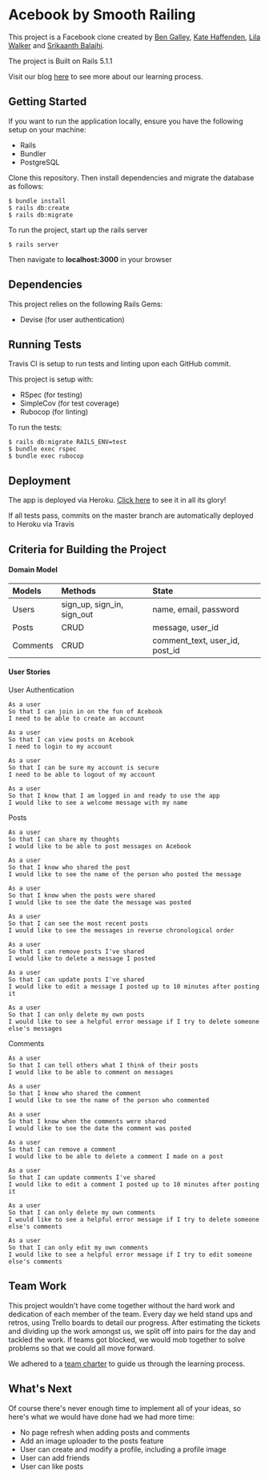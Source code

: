 Acebook by Smooth Railing
===================

This project is a Facebook clone created by [Ben Galley](https://github.com/Benjamaker), [Kate Haffenden](https://github.com/naeglinghaff), [Lila Walker](https://github.com/lilawalker) and [Srikaanth Balajhi](https://github.com/srikaanthtb).

The project is Built on Rails 5.1.1

Visit our blog [here](https://medium.com/smooth-railing-blog) to see more about our learning process.

## Getting Started

If you want to run the application locally, ensure you have the following setup on your machine:
- Rails
- Bundler
- PostgreSQL

Clone this repository. Then install dependencies and migrate the database as follows:

```
$ bundle install
$ rails db:create
$ rails db:migrate
```
To run the project, start up the rails server
```
$ rails server
```
Then navigate to **localhost:3000** in your browser

## Dependencies

This project relies on the following Rails Gems:

- Devise (for user authentication)

## Running Tests

Travis CI is setup to run tests and linting upon each GitHub commit.

This project is setup with:
- RSpec (for testing)
- SimpleCov (for test coverage)
- Rubocop (for linting)

To run the tests:
```
$ rails db:migrate RAILS_ENV=test
$ bundle exec rspec
$ bundle exec rubocop
```

## Deployment

The app is deployed via Heroku. [Click here](https://acebook-smooth-railing.herokuapp.com/) to see it in all its glory!

If all tests pass, commits on the master branch are automatically deployed to Heroku via Travis

## Criteria for Building the Project

#### Domain Model

| Models        | Methods                     | State  |
| :------------- |:-------------              | :-----|
| Users         | sign_up, sign_in, sign_out  | name, email, password |
| Posts     | CRUD                       | message, user_id   |
| Comments     | CRUD                       | comment_text, user_id, post_id   |

#### User Stories

User Authentication
```
As a user
So that I can join in on the fun of Acebook
I need to be able to create an account

As a user
So that I can view posts on Acebook
I need to login to my account

As a user
So that I can be sure my account is secure
I need to be able to logout of my account

As a user
So that I know that I am logged in and ready to use the app
I would like to see a welcome message with my name
```

Posts
```
As a user
So that I can share my thoughts
I would like to be able to post messages on Acebook

As a user
So that I know who shared the post
I would like to see the name of the person who posted the message

As a user
So that I know when the posts were shared
I would like to see the date the message was posted

As a user
So that I can see the most recent posts
I would like to see the messages in reverse chronological order

As a user
So that I can remove posts I've shared
I would like to delete a message I posted

As a user
So that I can update posts I've shared
I would like to edit a message I posted up to 10 minutes after posting it

As a user
So that I can only delete my own posts
I would like to see a helpful error message if I try to delete someone else's messages
```

Comments
```
As a user
So that I can tell others what I think of their posts
I would like to be able to comment on messages

As a user
So that I know who shared the comment
I would like to see the name of the person who commented

As a user
So that I know when the comments were shared
I would like to see the date the comment was posted

As a user
So that I can remove a comment
I would like to be able to delete a comment I made on a post

As a user
So that I can update comments I've shared
I would like to edit a comment I posted up to 10 minutes after posting it

As a user
So that I can only delete my own comments
I would like to see a helpful error message if I try to delete someone else's comments

As a user
So that I can only edit my own comments
I would like to see a helpful error message if I try to edit someone else's comments
```

## Team Work

This project wouldn't have come together without the hard work and dedication of each member of the team. Every day we held stand ups and retros, using Trello boards to detail our progress. After estimating the tickets and dividing up the work amongst us, we split off into pairs for the day and tackled the work. If teams got blocked, we would mob together to solve problems so that we could all move forward.

We adhered to a [team charter](https://docs.google.com/document/d/19TB6uZP0riW3iNHsxErw-HEYbkYpR3nPl6kFiE9gGjQ/edit) to guide us through the learning process.

## What's Next

Of course there's never enough time to implement all of your ideas, so here's what we would have done had we had more time:

- No page refresh when adding posts and comments
- Add an image uploader to the posts feature
- User can create and modify a profile, including a profile image
- User can add friends
- User can like posts
